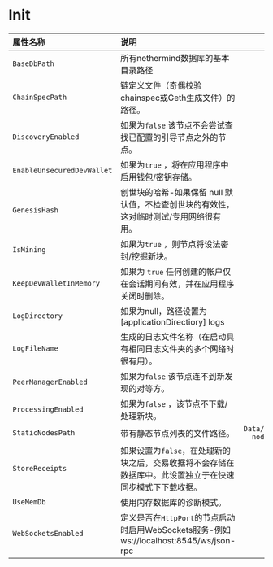 # Init

| 属性名称 | 说明 | 默认值 |
| :--- | :--- | ---: |
| `BaseDbPath` | 所有nethermind数据库的基本目录路径 | `db` |
| `ChainSpecPath` | 链定义文件（奇偶校验chainspec或Geth生成文件）的路径。 | `null` |
| `DiscoveryEnabled` | 如果为`false` 该节点不会尝试查找已配置的引导节点之外的节点。 | `true` |
| `EnableUnsecuredDevWallet` | 如果为`true` ，将在应用程序中启用钱包/密钥存储。 | `false` |
| `GenesisHash` | 创世块的哈希-如果保留 null 默认值，不检查创世块的有效性，这对临时测试/专用网络很有用。 | `null` |
| `IsMining` | 如果为`true` ，则节点将设法密封/挖掘新块。 | `false` |
| `KeepDevWalletInMemory` | 如果为 `true` 任何创建的帐户仅在会话期间有效，并在应用程序关闭时删除。 | `false` |
| `LogDirectory` | 如果为null，路径设置为 \[applicationDirectiory\] logs | `null` |
| `LogFileName` | 生成的日志文件名称（在启动具有相同日志文件夹的多个网络时很有用）。 | `log.txt` |
| `PeerManagerEnabled` | 如果为`false` 该节点连不到新发现的对等方。 | `true` |
| `ProcessingEnabled` | 如果为`false` ，该节点不下载/处理新块。 | `true` |
| `StaticNodesPath` | 带有静态节点列表的文件路径。 | `Data/static-nodes.json` |
| `StoreReceipts` | 如果设置为`false`，在处理新的块之后，交易收据将不会存储在数据库中。此设置独立于在快速同步模式下下载收据。 | `true` |
| `UseMemDb` | 使用内存数据库的诊断模式。 | `false` |
| `WebSocketsEnabled` | 定义是否在`HttpPort`的节点启动时启用WebSockets服务-例如ws://localhost:8545/ws/json-rpc | `false` |

